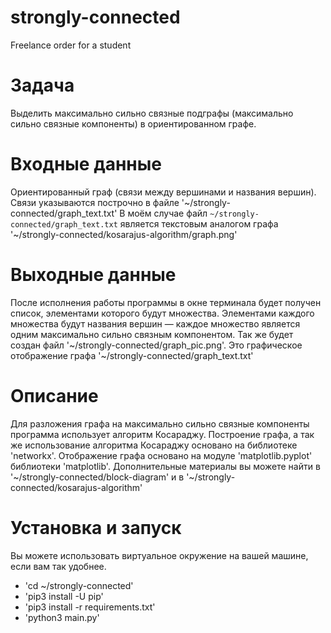 # strongly-connected

Freelance order for a student

# Задача

Выделить максимально сильно связные подграфы (максимально сильно связные компоненты) в ориентированном графе.

# Входные данные

Ориентированный граф (связи между вершинами и названия вершин). Связи указываются построчно в файле '~/strongly-connected/graph_text.txt'
В моём случае файл ``~/strongly-connected/graph_text.txt`` является текстовым аналогом графа '~/strongly-connected/kosarajus-algorithm/graph.png'

# Выходные данные

После исполнения работы программы в окне терминала будет получен список, элементами которого будут множества. Элементами каждого множества будут названия вершин — каждое множество является одним максимально сильно связным компонентом.
Так же будет создан файл '~/strongly-connected/graph_pic.png'. Это графическое отображение графа '~/strongly-connected/graph_text.txt'

# Описание

Для разложения графа на максимально сильно связные компоненты программа использует алгоритм Косараджу.
Построение графа, а так же использование алгоритма Косараджу основано на библиотеке 'networkx'.
Отображение графа основано на модуле 'matplotlib.pyplot' библиотеки 'matplotlib'.
Дополнительные материалы вы можете найти в '~/strongly-connected/block-diagram' и в '~/strongly-connected/kosarajus-algorithm'



# Установка и запуск

Вы можете использовать виртуальное окружение на вашей машине, если вам так удобнее.

* 'cd ~/strongly-connected'
* 'pip3 install -U pip'
* 'pip3 install -r requirements.txt'
* 'python3 main.py'